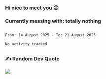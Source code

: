 ### Hi nice to meet you 😉 

### Currently messing with: totally nothing


 ##
 
<!--START_SECTION:waka-->

```txt
From: 14 August 2025 - To: 21 August 2025

No activity tracked
```

<!--END_SECTION:waka-->

##

### ✍️ Random Dev Quote
![](https://quotes-github-readme.vercel.app/api?type=horizontal&theme=dark)

##
